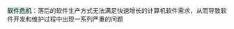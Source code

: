 <span style="background:rgba(3, 135, 102, 0.2)">软件危机</span>：落后的软件生产方式无法满足快速增长的计算机软件需求，从而导致软件开发和维护过程中出现一系列严重的问题



